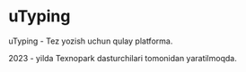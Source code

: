 # uTyping
uTyping - Tez yozish uchun qulay platforma.



2023 - yilda Texnopark dasturchilari tomonidan yaratilmoqda.
